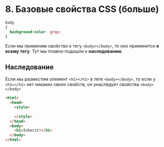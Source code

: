   # 8. Базовые свойства CSS (больше)
  
  ```css
  body
  {
    background-color: gray;
  }
  ```
  
  Если мы применим свойство к тегу `<body></body>`, то оно применится **к всему тегу**. Тут мы плавно подошли к **наследованию**.
  
  ## Наследование
  
  Если мы разместим элемент `<h1></h1>` в теге `<body></body>`, то если у `<h1></h1>` нет никаких своих свойств, он унаследует свойства `<body></body>`
  
  ```html
  <html>
    <head>
      <style>
        
      </style>
    </head>
    <body>
      <h1>Inherit!</h1>
    </body>
  </html>
  ```

